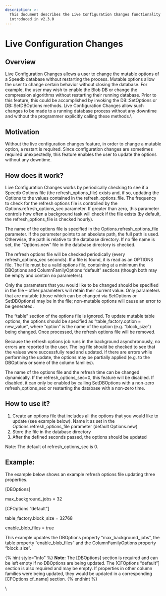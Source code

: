 ```yaml
---
description: >-
  This document describes the Live Configuration Changes functionality in Speedb
  introduced in v2.3.0
---
```


# Live Configuration Changes

## Overview&#x20;

Live Configuration Changes allows a user to change the mutable options of a Speedb database without restarting the process.  Mutable options allow the user to change certain behavior without closing the database.   For example, the user may wish to enable the Blob DB or change the compression algorithms without restarting their running database.  Prior to this feature, this could be accomplished by invoking the DB::SetOptions or DB::SetDBOptions methods.  Live Configuration Changes allow such changes to be made to a running database process without any downtime and without the programmer explicitly calling these methods.\


## Motivation&#x20;

Without the live configuration changes feature, in order to change a mutable option, a restart is required. Since configuration changes are sometimes required unexpectedly, this feature enables the user to update the options without any downtime.

## How does it work?

Live Configuration Changes works by periodically checking to see if a Speedb Options file (the refresh\_options\_file) exists and, if so, updating the Options to the values contained in the refresh\_options\_file. The frequency to check for the refresh options file is controlled by the Options.refresh\_options\_sec parameter.  If greater than zero, this parameter controls how often a background task will check if the file exists (by default, the refresh\_options\_file is checked hourly).

The name of the options file is specified in the Options.refresh\_options\_file parameter.  If the parameter points to an absolute path, the full path is used.  Otherwise, the path is relative to the database directory.  If no file name is set, the “Options.new” file in the database directory is checked.

The refresh options file will be checked periodically (every refresh\_options\_sec seconds).  If a file is found, it is read as an OPTIONS file. The file must be a valid options file, containing at a minimum the DBOptions and ColumnFamilyOptions “default” sections (though both may be empty and contain no parameters). &#x20;

Only the parameters that you would like to be changed should be specified in the file – other parameters will retain their current value.  Only parameters that are mutable (those which can be changed via SetOptions or SetDBOptions) may be in the file; non-mutable options will cause an error to be generated. &#x20;

The “table” section of the options file is ignored.  To update mutable table options, the options should be specified as “table\_factory.option = new\_value”, where “option” is the name of the option (e.g. “block\_size”) being changed.  Once processed, the refresh options file will be removed.

Because the refresh options job runs in the background asynchronously, no errors are reported to the user.  The log file should be checked to see that the values were successfully read and updated.  If there are errors while performing the update, the options may be partially applied (e.g. to the DBOptions or some of the column families). &#x20;

The name of the options file and the refresh time can be changed dynamically.  If the refresh\_options\_sec=0, this feature will be disabled.  If disabled, it can only be enabled by calling SetDBOptions with a non-zero refresh\_options\_sec or restarting the database with a non-zero time.&#x20;

## How to use it?&#x20;

1. Create an options file that includes all the options that you would like to update (see example below).  Name it as set in the Options.refresh\_options\_file parameter (default Options.new)&#x20;
2. Store the file in the database directory&#x20;
3. After the defined seconds passed, the options should be updated&#x20;

Note: The default of refresh\_options\_sec is 0.&#x20;

## Example:&#x20;

The example below shows an example refresh options file updating three properties.

&#x20;       \[DBOptions]

&#x20;       max\_background\_jobs = 32

&#x20;       \[CFOptions “default”]

&#x20;       table\_factory.block\_size = 32768

&#x20;       enable\_blob\_files = true

This example updates the DBOptions property “max\_background\_jobs”, the table property “enable\_blob\_files” and the ColumnFamilyOptions property “block\_size”.&#x20;

{% hint style="info" %}
**Note:** The \[DBOptions] section is required and can be left empty if no DBOptions are being updated.  The \[CFOptions “default”] section is also required and may be empty.  If properties in other column families were being updated, they would be updated in a corresponding \[CFOptions cf\_name] section.
{% endhint %}



\
